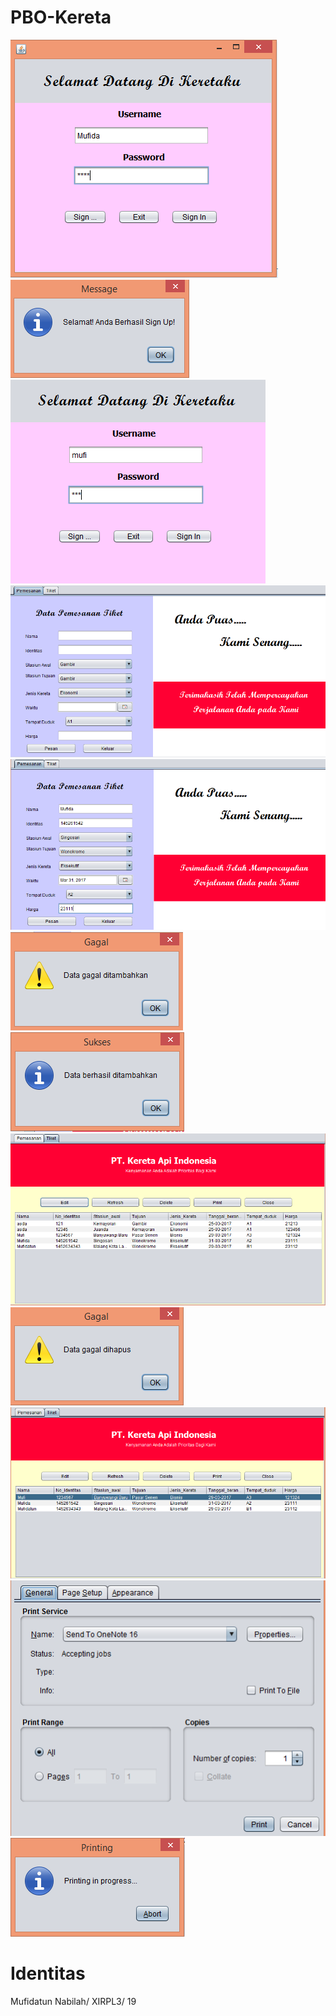 # PBO-Kereta
![img](https://github.com/MufidatunNabilah/PBO-Kereta/blob/master/11.PNG)<br>
![img](https://github.com/MufidatunNabilah/PBO-Kereta/blob/master/12.PNG)<br>
![img](https://github.com/MufidatunNabilah/PBO-Kereta/blob/master/1.PNG)<br>
![img](https://github.com/MufidatunNabilah/PBO-Kereta/blob/master/2.PNG)<br>
![img](https://github.com/MufidatunNabilah/PBO-Kereta/blob/master/3.PNG)<br>
![img](https://github.com/MufidatunNabilah/PBO-Kereta/blob/master/4.PNG)<br>
![img](https://github.com/MufidatunNabilah/PBO-Kereta/blob/master/5.PNG)<br>
![img](https://github.com/MufidatunNabilah/PBO-Kereta/blob/master/6.PNG)<br>
![img](https://github.com/MufidatunNabilah/PBO-Kereta/blob/master/7.PNG)<br>
![img](https://github.com/MufidatunNabilah/PBO-Kereta/blob/master/8.PNG)<br>
![img](https://github.com/MufidatunNabilah/PBO-Kereta/blob/master/9.PNG)<br>
![img](https://github.com/MufidatunNabilah/PBO-Kereta/blob/master/10.PNG)<br>


# Identitas
Mufidatun Nabilah/ XIRPL3/ 19
